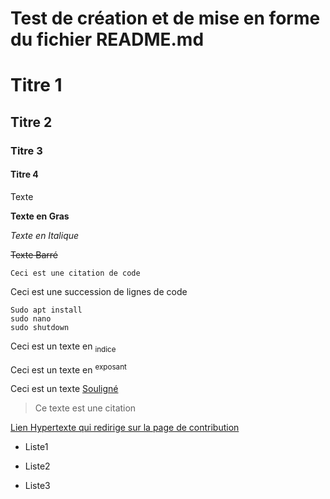 # Test de création et de mise en forme du fichier README.md

# Titre 1

## Titre 2

### Titre 3

#### Titre 4

Texte

**Texte en Gras**

*Texte en Italique*

~~Texte Barré~~

`Ceci est une citation de code`

Ceci est une succession de lignes de code

```
Sudo apt install
sudo nano
sudo shutdown
```

Ceci est un texte en <sub>indice</sub>

Ceci est un texte en <sup>exposant</sup>

Ceci est un texte <ins>Souligné</ins>

> Ce texte est une citation

[Lien Hypertexte qui redirige sur la page de contribution](docs/CONTRIBUTING.md)

- Liste1
* Liste2
+ Liste3
